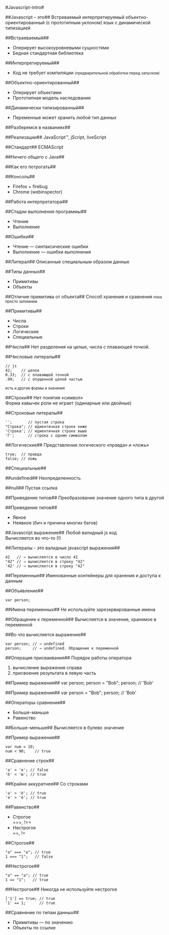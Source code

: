 #Javascript-intro#



##Javascript – это##
Встреваемый интерпретируемый объектно-ориентированный (с прототипным уклоном) язык с динамической типизацией


##Встраеваемый##
- Оперирует высокоуровневыми сущностями
- Бедная стандартная библиотека


##Интерпретируемый##
- Код не требует компиляции <small>(предварительной обработки перед запуском)</small>


##Объектно-ориентированный##
- Оперирует объектами
- Прототипная модель наследования


##Динамически типизированный##
- Переменные может хранить любой тип данных



##Разберемся в названиях##


##Реализации##
JavaScript™, jScript, liveScript


##Стандарт##
ECMAScript


##Ничего общего с Java##



##Как его потрогать##


##Консоль##

* Firefox + firebug
* Chrome (webinspector)



##Работа интерпретатора##


##Стадии выполнения программы##
* Чтение
* Выполнение


##Ошибки##
* Чтение — синтаксические ошибки
* Выполнение — ошибки выполнения



##Литерал##
Описанные специальным образом данные



##Типы данных##
* Примитивы
* Объекты


##Отличие примитива от объекта##
Способ хранения и сравнения <small>пока просто запомним</small>



##Примитивы##

* Числа
* Строки
* Логические
* Специальные



##Числа##
Нет разделения на целые, числа с плавающей точкой.


##Числовые литералы##
	
	// js
	42;    // целое
	0.33;  // с плавающей точкой
	.99;   // с опущенной целой частью
<small>есть и другие формы и значения</small>



##Строки##
Нет понятия «символ»  
Форма кавычек роли не играет (одинарные или двойные)


##Строковые литералы##

	'';       // пустая строка
	"Строка"; // идиентичная строке ниже 
	'Строка'; // идиентичная строке выше
	'Г';      // строка с одним символом



##Логические##
Представление логического «правда» и «ложь»

	true;  // правда
	false; // ложь



##Специальные##


##undefined##
Неопределенность


##null##
Пустая ссылка



##Приведение типов##
Преобразование значение одного типа в другой


##Приведение типов##
* Явное
* Неявное (бич и причина многих багов)



##Javascript выражение##
Любой валидный js код  
Вычисляется во что-то (!)


##Литералы - это валидные javascript выражения##

	42   // → вычисляется в число 42
	"42" // → вычисляется в строку "42"
	'42' // → вычисляется в строку "42"



##Переменные##
Именованные контейнеры для хранения и доступа к данным


##Объявление##

	var person;


##Имена переменных##
Не используйте зарезервированные имена


##Обращение к переменной##
Вычисляется в значение, хранимое в переменной


##Во что вычисляется выражение##

	var person; // → undefined
	person;     // → undefined. Обращение к переменной



##Операция присваивания##
Порядок работы оператора

1. вычисление выражения справа
2. присвоение результата в левую часть


##Пример выражения##
	var person;
	person = "Bob";
	person; // 'Bob'


##Пример выражения##
	var person = "Bob";
	person; // 'Bob'



##Операторы сравнения##
* Больше-маньше
* Равенство


##Больше-меньше##
Вычисляется в булево значение


##Пример выражения##

	var num = 10;
	num < 90;    // true


##Сравнение строк##

	'a' > 'e'; // false
	'б' < 'ю'; // true


##Крайне аккуратнее##
Со строками

	'а' > 'ё'; // true
    'я' > 'ё'; // true



##Равенство##
* Строгое  
  ===, !==
* Нестрогое  
  ==, !=


##Строгое##

	"a" === "a"; // true
	1 === "1";   // false


##Нестрогое##

	"a" == "a"; // true
	1 == "1";   // true


##Нестрогое##
Никогда не используйте нестрогое

	['1'] == true; // true
	'1' == 1;      // true


##Сравнение по типам данных##
* Примитивы — по значению
* Объекты по ссылке
	